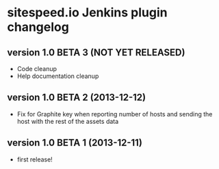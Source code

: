 # sitespeed.io Jenkins plugin changelog

version 1.0 BETA 3 (NOT YET RELEASED)
----------------------
* Code cleanup
* Help documentation cleanup

version 1.0 BETA 2 (2013-12-12)
----------------------
* Fix for Graphite key when reporting number of hosts and sending the host with the rest of the assets data

version 1.0 BETA 1 (2013-12-11)
------------------------
* first release!
